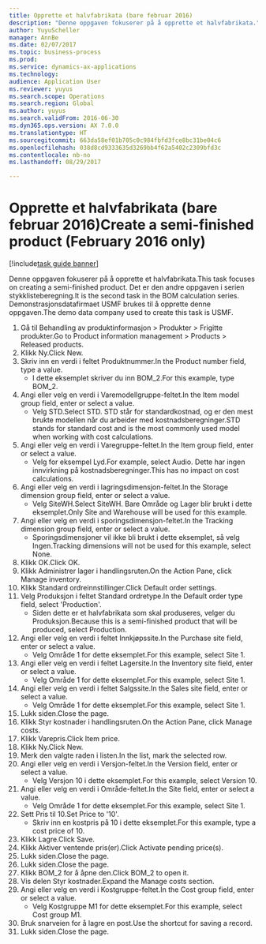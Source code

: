 ```yaml
--- 
title: Opprette et halvfabrikata (bare februar 2016)
description: "Denne oppgaven fokuserer på å opprette et halvfabrikata."
author: YuyuScheller
manager: AnnBe
ms.date: 02/07/2017
ms.topic: business-process
ms.prod: 
ms.service: dynamics-ax-applications
ms.technology: 
audience: Application User
ms.reviewer: yuyus
ms.search.scope: Operations
ms.search.region: Global
ms.author: yuyus
ms.search.validFrom: 2016-06-30
ms.dyn365.ops.version: AX 7.0.0
ms.translationtype: HT
ms.sourcegitcommit: 663da58ef01b705c0c984fbfd3fce8bc31be04c6
ms.openlocfilehash: 038d8cd9333635d3269bb4f62a5402c2309bfd3c
ms.contentlocale: nb-no
ms.lasthandoff: 08/29/2017

---
```

# <a name="create-a-semi-finished-product-february-2016-only"></a><span data-ttu-id="f1c79-103">Opprette et halvfabrikata (bare februar 2016)</span><span class="sxs-lookup"><span data-stu-id="f1c79-103">Create a semi-finished product (February 2016 only)</span></span>

[!include[task guide banner](../../includes/task-guide-banner.md)]

<span data-ttu-id="f1c79-104">Denne oppgaven fokuserer på å opprette et halvfabrikata.</span><span class="sxs-lookup"><span data-stu-id="f1c79-104">This task focuses on creating a semi-finished product.</span></span> <span data-ttu-id="f1c79-105">Det er den andre oppgaven i serien stykklisteberegning.</span><span class="sxs-lookup"><span data-stu-id="f1c79-105">It is the second task in the BOM calculation series.</span></span> <span data-ttu-id="f1c79-106">Demonstrasjonsdatafirmaet USMF brukes til å opprette denne oppgaven.</span><span class="sxs-lookup"><span data-stu-id="f1c79-106">The demo data company used to create this task is USMF.</span></span>

1. <span data-ttu-id="f1c79-107">Gå til Behandling av produktinformasjon > Produkter > Frigitte produkter.</span><span class="sxs-lookup"><span data-stu-id="f1c79-107">Go to Product information management > Products > Released products.</span></span>
2. <span data-ttu-id="f1c79-108">Klikk Ny.</span><span class="sxs-lookup"><span data-stu-id="f1c79-108">Click New.</span></span>
3. <span data-ttu-id="f1c79-109">Skriv inn en verdi i feltet Produktnummer.</span><span class="sxs-lookup"><span data-stu-id="f1c79-109">In the Product number field, type a value.</span></span>
    * <span data-ttu-id="f1c79-110">I dette eksemplet skriver du inn BOM_2.</span><span class="sxs-lookup"><span data-stu-id="f1c79-110">For this example, type BOM_2.</span></span>  
4. <span data-ttu-id="f1c79-111">Angi eller velg en verdi i Varemodellgruppe-feltet.</span><span class="sxs-lookup"><span data-stu-id="f1c79-111">In the Item model group field, enter or select a value.</span></span>
    * <span data-ttu-id="f1c79-112">Velg STD.</span><span class="sxs-lookup"><span data-stu-id="f1c79-112">Select STD.</span></span> <span data-ttu-id="f1c79-113">STD står for standardkostnad, og er den mest brukte modellen når du arbeider med kostnadsberegninger.</span><span class="sxs-lookup"><span data-stu-id="f1c79-113">STD stands for standard cost and is the most commonly used model when working with cost calculations.</span></span>  
5. <span data-ttu-id="f1c79-114">Angi eller velg en verdi i Varegruppe-feltet.</span><span class="sxs-lookup"><span data-stu-id="f1c79-114">In the Item group field, enter or select a value.</span></span>
    * <span data-ttu-id="f1c79-115">Velg for eksempel Lyd.</span><span class="sxs-lookup"><span data-stu-id="f1c79-115">For example, select Audio.</span></span> <span data-ttu-id="f1c79-116">Dette har ingen innvirkning på kostnadsberegninger.</span><span class="sxs-lookup"><span data-stu-id="f1c79-116">This has no impact on cost calculations.</span></span>  
6. <span data-ttu-id="f1c79-117">Angi eller velg en verdi i lagringsdimensjon-feltet.</span><span class="sxs-lookup"><span data-stu-id="f1c79-117">In the Storage dimension group field, enter or select a value.</span></span>
    * <span data-ttu-id="f1c79-118">Velg SiteWH.</span><span class="sxs-lookup"><span data-stu-id="f1c79-118">Select SiteWH.</span></span> <span data-ttu-id="f1c79-119">Bare Område og Lager blir brukt i dette eksemplet.</span><span class="sxs-lookup"><span data-stu-id="f1c79-119">Only Site and Warehouse will be used for this example.</span></span>  
7. <span data-ttu-id="f1c79-120">Angi eller velg en verdi i sporingsdimensjon-feltet.</span><span class="sxs-lookup"><span data-stu-id="f1c79-120">In the Tracking dimension group field, enter or select a value.</span></span>
    * <span data-ttu-id="f1c79-121">Sporingsdimensjoner vil ikke bli brukt i dette eksemplet, så velg Ingen.</span><span class="sxs-lookup"><span data-stu-id="f1c79-121">Tracking dimensions will not be used for this example, select None.</span></span>  
8. <span data-ttu-id="f1c79-122">Klikk OK.</span><span class="sxs-lookup"><span data-stu-id="f1c79-122">Click OK.</span></span>
9. <span data-ttu-id="f1c79-123">Klikk Administrer lager i handlingsruten.</span><span class="sxs-lookup"><span data-stu-id="f1c79-123">On the Action Pane, click Manage inventory.</span></span>
10. <span data-ttu-id="f1c79-124">Klikk Standard ordreinnstillinger.</span><span class="sxs-lookup"><span data-stu-id="f1c79-124">Click Default order settings.</span></span>
11. <span data-ttu-id="f1c79-125">Velg Produksjon i feltet Standard ordretype.</span><span class="sxs-lookup"><span data-stu-id="f1c79-125">In the Default order type field, select 'Production'.</span></span>
    * <span data-ttu-id="f1c79-126">Siden dette er et halvfabrikata som skal produseres, velger du Produksjon.</span><span class="sxs-lookup"><span data-stu-id="f1c79-126">Because this is a semi-finished product that will be produced, select Production.</span></span>  
12. <span data-ttu-id="f1c79-127">Angi eller velg en verdi i feltet Innkjøpssite.</span><span class="sxs-lookup"><span data-stu-id="f1c79-127">In the Purchase site field, enter or select a value.</span></span>
    * <span data-ttu-id="f1c79-128">Velg Område 1 for dette eksemplet.</span><span class="sxs-lookup"><span data-stu-id="f1c79-128">For this example, select Site 1.</span></span>  
13. <span data-ttu-id="f1c79-129">Angi eller velg en verdi i feltet Lagersite.</span><span class="sxs-lookup"><span data-stu-id="f1c79-129">In the Inventory site field, enter or select a value.</span></span>
    * <span data-ttu-id="f1c79-130">Velg Område 1 for dette eksemplet.</span><span class="sxs-lookup"><span data-stu-id="f1c79-130">For this example, select Site 1.</span></span>  
14. <span data-ttu-id="f1c79-131">Angi eller velg en verdi i feltet Salgssite.</span><span class="sxs-lookup"><span data-stu-id="f1c79-131">In the Sales site field, enter or select a value.</span></span>
    * <span data-ttu-id="f1c79-132">Velg Område 1 for dette eksemplet.</span><span class="sxs-lookup"><span data-stu-id="f1c79-132">For this example, select Site 1.</span></span>  
15. <span data-ttu-id="f1c79-133">Lukk siden.</span><span class="sxs-lookup"><span data-stu-id="f1c79-133">Close the page.</span></span>
16. <span data-ttu-id="f1c79-134">Klikk Styr kostnader i handlingsruten.</span><span class="sxs-lookup"><span data-stu-id="f1c79-134">On the Action Pane, click Manage costs.</span></span>
17. <span data-ttu-id="f1c79-135">Klikk Varepris.</span><span class="sxs-lookup"><span data-stu-id="f1c79-135">Click Item price.</span></span>
18. <span data-ttu-id="f1c79-136">Klikk Ny.</span><span class="sxs-lookup"><span data-stu-id="f1c79-136">Click New.</span></span>
19. <span data-ttu-id="f1c79-137">Merk den valgte raden i listen.</span><span class="sxs-lookup"><span data-stu-id="f1c79-137">In the list, mark the selected row.</span></span>
20. <span data-ttu-id="f1c79-138">Angi eller velg en verdi i Versjon-feltet.</span><span class="sxs-lookup"><span data-stu-id="f1c79-138">In the Version field, enter or select a value.</span></span>
    * <span data-ttu-id="f1c79-139">Velg Versjon 10 i dette eksemplet.</span><span class="sxs-lookup"><span data-stu-id="f1c79-139">For this example, select Version 10.</span></span>  
21. <span data-ttu-id="f1c79-140">Angi eller velg en verdi i Område-feltet.</span><span class="sxs-lookup"><span data-stu-id="f1c79-140">In the Site field, enter or select a value.</span></span>
    * <span data-ttu-id="f1c79-141">Velg Område 1 for dette eksemplet.</span><span class="sxs-lookup"><span data-stu-id="f1c79-141">For this example, select Site 1.</span></span>  
22. <span data-ttu-id="f1c79-142">Sett Pris til 10.</span><span class="sxs-lookup"><span data-stu-id="f1c79-142">Set Price to '10'.</span></span>
    * <span data-ttu-id="f1c79-143">Skriv inn en kostpris på 10 i dette eksemplet.</span><span class="sxs-lookup"><span data-stu-id="f1c79-143">For this example, type a cost price of 10.</span></span>  
23. <span data-ttu-id="f1c79-144">Klikk Lagre.</span><span class="sxs-lookup"><span data-stu-id="f1c79-144">Click Save.</span></span>
24. <span data-ttu-id="f1c79-145">Klikk Aktiver ventende pris(er).</span><span class="sxs-lookup"><span data-stu-id="f1c79-145">Click Activate pending price(s).</span></span>
25. <span data-ttu-id="f1c79-146">Lukk siden.</span><span class="sxs-lookup"><span data-stu-id="f1c79-146">Close the page.</span></span>
26. <span data-ttu-id="f1c79-147">Lukk siden.</span><span class="sxs-lookup"><span data-stu-id="f1c79-147">Close the page.</span></span>
27. <span data-ttu-id="f1c79-148">Klikk BOM_2 for å åpne den.</span><span class="sxs-lookup"><span data-stu-id="f1c79-148">Click BOM_2 to open it.</span></span>
28. <span data-ttu-id="f1c79-149">Vis delen Styr kostnader.</span><span class="sxs-lookup"><span data-stu-id="f1c79-149">Expand the Manage costs section.</span></span>
29. <span data-ttu-id="f1c79-150">Angi eller velg en verdi i Kostgruppe-feltet.</span><span class="sxs-lookup"><span data-stu-id="f1c79-150">In the Cost group field, enter or select a value.</span></span>
    * <span data-ttu-id="f1c79-151">Velg Kostgruppe M1 for dette eksemplet.</span><span class="sxs-lookup"><span data-stu-id="f1c79-151">For this example, select Cost group M1.</span></span>  
30. <span data-ttu-id="f1c79-152">Bruk snarveien for å lagre en post.</span><span class="sxs-lookup"><span data-stu-id="f1c79-152">Use the shortcut for saving a record.</span></span>
31. <span data-ttu-id="f1c79-153">Lukk siden.</span><span class="sxs-lookup"><span data-stu-id="f1c79-153">Close the page.</span></span>


